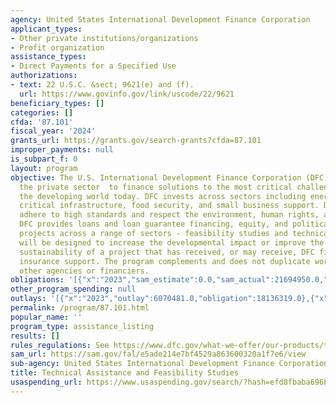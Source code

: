 ```yaml
---
agency: United States International Development Finance Corporation
applicant_types:
- Other private institutions/organizations
- Profit organization
assistance_types:
- Direct Payments for a Specified Use
authorizations:
- text: 22 U.S.C. &sect; 9621(e) and (f).
  url: https://www.govinfo.gov/link/uscode/22/9621
beneficiary_types: []
categories: []
cfda: '87.101'
fiscal_year: '2024'
grants_url: https://grants.gov/search-grants?cfda=87.101
improper_payments: null
is_subpart_f: 0
layout: program
objective: The U.S. International Development Finance Corporation (DFC) partners with
  the private sector  to finance solutions to the most critical challenges facing
  the developing world today. DFC invests across sectors including energy, healthcare,
  critical infrastructure, food security, and small business support. DFC investments
  adhere to high standards and respect the environment, human rights, and worker rights.
  DFC provides loans and loan guarantee financing, equity, and political risk insurance  to
  projects across a range of sectors - feasibility studies and technical assistance
  will be designed to increase the developmental impact or improve the commercial
  sustainability of a project that has received, or may receive, DFC financing or
  insurance support. The program complements and does not duplicate work funded by
  other agencies or financiers.
obligations: '[{"x":"2023","sam_estimate":0.0,"sam_actual":21694950.0,"usa_spending_actual":19311319.0},{"x":"2024","sam_estimate":0.0,"sam_actual":20000000.0,"usa_spending_actual":45916639.0},{"x":"2025","sam_estimate":0.0,"sam_actual":20000000.0,"usa_spending_actual":0.0}]'
other_program_spending: null
outlays: '[{"x":"2023","outlay":6070481.0,"obligation":18136319.0},{"x":"2024","outlay":2828500.0,"obligation":47091639.0},{"x":"2025","outlay":0.0,"obligation":0.0}]'
permalink: /program/87.101.html
popular_name: ''
program_type: assistance_listing
results: []
rules_regulations: See https://www.dfc.gov/what-we-offer/our-products/technical-assistance-feasibility-studies
sam_url: https://sam.gov/fal/e5ade214e7bf4529a863600320a1f7e6/view
sub-agency: United States International Development Finance Corporation
title: Technical Assistance and Feasibility Studies
usaspending_url: https://www.usaspending.gov/search/?hash=efd8fbaba696bd8adcac5d383ad586bf
---
```

